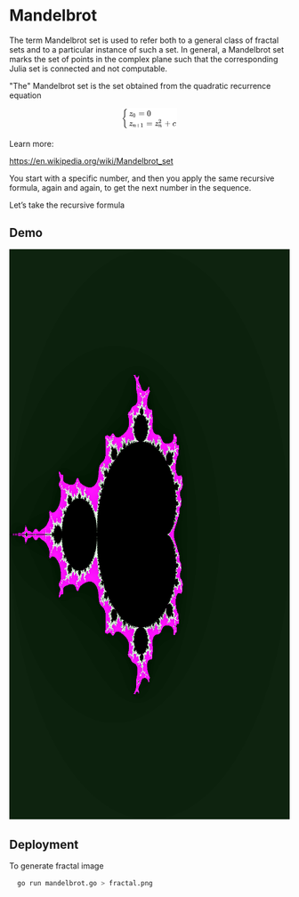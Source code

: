 
# Mandelbrot

The term Mandelbrot set is used to refer both to a general class of fractal sets and to a particular instance of such a set. In general, a Mandelbrot set marks the set of points in the complex plane such that the corresponding Julia set is connected and not computable.

"The" Mandelbrot set is the set obtained from the quadratic recurrence equation

<p align="center">
  <img src="formula.svg" width="100px" alt="mandelbrot" />
</p>

Learn more:

https://en.wikipedia.org/wiki/Mandelbrot_set

You start with a specific number, and then you apply the same recursive formula, again and again, to get the next number in the sequence.

Let’s take the recursive formula 


## Demo
<p align="center">
  <img src="fractal.png" width="1024" height="1024" alt="fractal" /></a>
</p>




## Deployment

To generate fractal image 

```bash
  go run mandelbrot.go > fractal.png
```
